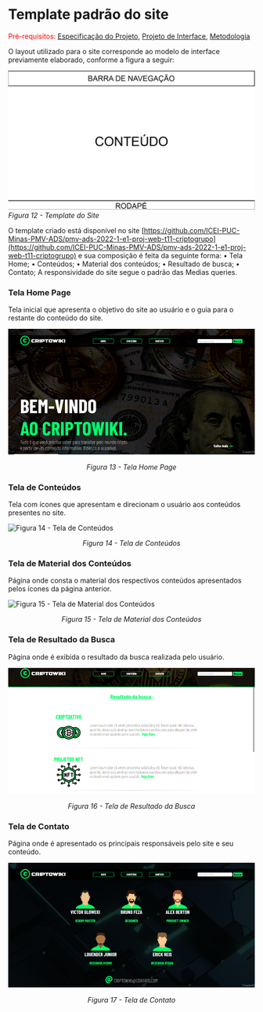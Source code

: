 # Template padrão do site

<span style="color:red">Pré-requisitos: <a href="2-Especificação do Projeto.md"> Especificação do Projeto</a></span>, <a href="3-Projeto de Interface.md"> Projeto de Interface</a>, <a href="4-Metodologia.md"> Metodologia</a>

O layout utilizado para o site corresponde ao modelo de interface previamente elaborado, conforme a figura a seguir: 

![Figura 12 - Template do Site](./img/Figura%2012%20-%20Template%20do%20Site.png)
*Figura 12 - Template do Site*

O template criado está disponível no site [https://github.com/ICEI-PUC-Minas-PMV-ADS/pmv-ads-2022-1-e1-proj-web-t11-criptogrupo](https://github.com/ICEI-PUC-Minas-PMV-ADS/pmv-ads-2022-1-e1-proj-web-t11-criptogrupo) e sua composição é feita da seguinte forma: 
•	Tela Home;
•	Conteúdos;
•	Material dos conteúdos;
•	Resultado de busca;
•	Contato;
A responsividade do site segue o padrão das Medias queries.

### Tela Home Page

Tela inicial que apresenta o objetivo do site ao usuário e o guia para o restante do conteúdo do site.

![Figura 13 - Tela Home Page](./img/Figura%2013%20-%20Tela%20Home%20Page.png)
<center><em>Figura 13 - Tela Home Page</em></center>

### Tela de Conteúdos

Tela com ícones que apresentam e direcionam o usuário aos conteúdos presentes no site.

![Figura 14 - Tela de Conteúdos](./img/Figura%2014%20-%20Tela%20de%20Conte%C3%BAdos.png)
<center><em>Figura 14 - Tela de Conteúdos</em></center>

### Tela de Material dos Conteúdos

Página onde consta o material dos respectivos conteúdos apresentados pelos ícones da página anterior.

![Figura 15 - Tela de Material dos Conteúdos](./img/Figura%2015%20-%20Tela%20de%20Material%20dos%20Conte%C3%BAdos.png)
<center><em>Figura 15 - Tela de Material dos Conteúdos</em></center>

### Tela de Resultado da Busca

Página onde é exibida o resultado da busca realizada pelo usuário.

![Figura 16 - Tela de Resultado da Busca](./img/Figura%2016%20-%20Tela%20de%20Resultado%20da%20Busca.png)
<center><em>Figura 16 - Tela de Resultado da Busca</em></center>

### Tela de Contato

Página onde é apresentado os principais responsáveis pelo site e seu conteúdo.

![Figura 17 - Tela de Contato](./img/Figura%2017%20-%20Tela%20de%20Contato.png)
<center><em>Figura 17 - Tela de Contato</em></center>
